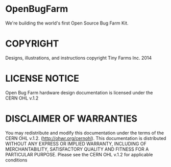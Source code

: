 OpenBugFarm
===========

We're building the world's first Open Source Bug Farm Kit.


COPYRIGHT
=========

Designs, illustrations, and instructions copyright Tiny Farms Inc. 2014


LICENSE NOTICE
==============

Open Bug Farm hardware design documentation is licensed under the CERN OHL v.1.2


DISCLAIMER OF WARRANTIES
========================

You may redistribute and modify this documentation under the terms of the CERN OHL v.1.2. (http://ohwr.org/cernohl). This documentation is distributed WITHOUT ANY EXPRESS OR IMPLIED WARRANTY, INCLUDING OF MERCHANTABILITY, SATISFACTORY QUALITY AND FITNESS FOR A PARTICULAR PURPOSE. Please see the CERN OHL v.1.2 for applicable conditions